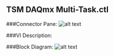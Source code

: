 ## **TSM DAQmx Multi-Task.ctl**
###Connector Pane:
![alt text](/Instrument%20Control/DAQmx/Pin%20Map/TSM%20DAQmx%20Multi-Task.ctlc.png "TSM DAQmx Multi-Task.ctl connector pane")

###VI Description:


###Block Diagram:
![alt text](/Instrument%20Control/DAQmx/Pin%20Map/TSM%20DAQmx%20Multi-Task.ctld.png "TSM DAQmx Multi-Task.ctl block diagram")
